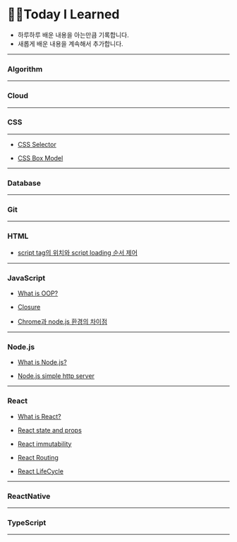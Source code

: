 # ✍🏻Today I Learned

- 하루하루 배운 내용을 아는만큼 기록합니다.
- 새롭게 배운 내용을 계속해서 추가합니다.

---

### Algorithm

---

### Cloud

---

### CSS

---

- [CSS Selector](https://github.com/YounglanHong/TIL/blob/master/CSS/CSS_Selector.md)

- [CSS Box Model](https://github.com/YounglanHong/TIL/blob/master/CSS/CSSBoxModel.md)

---

### Database

---

### Git

---

### HTML

- [script tag의 위치와 script loading 순서 제어](https://github.com/YounglanHong/TIL/blob/master/HTML/PositionOf%3CScript%3E.md)

---

### JavaScript

- [What is OOP?](https://github.com/YounglanHong/TIL/blob/master/JavaScript/What_is_OOP%3F.md)

- [Closure](https://github.com/YounglanHong/TIL/blob/master/JavaScript/Closure.md)

- [Chrome과 node.js 환경의 차이점](https://github.com/YounglanHong/TIL/blob/master/JavaScript/Chrome_vs_node.js.md)

---

### Node.js

- [What is Node.js?](https://github.com/YounglanHong/TIL/blob/master/Node.js/What_is_Node.js.md)

- [Node.js simple http server](https://github.com/YounglanHong/TIL/blob/master/Node.js/Node.js_httpServer.md)

---

### React

- [What is React?](https://github.com/YounglanHong/TIL/blob/master/React/What_is_React%3F.md)

- [React state and props](https://github.com/YounglanHong/TIL/blob/master/React/React_state_props.md)

- [React immutability](https://github.com/YounglanHong/TIL/blob/master/React/React_immutability.md)

- [React Routing](https://github.com/YounglanHong/TIL/blob/master/React/React_routing.md)

- [React LifeCycle](https://github.com/YounglanHong/TIL/blob/master/React/React_LifeCycle.md)

---

### ReactNative

---

### TypeScript

---
